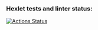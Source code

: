 ### Hexlet tests and linter status:
[![Actions Status](https://github.com/TimurSeyidov/js-web-development-project-lvl4/workflows/hexlet-check/badge.svg)](https://github.com/TimurSeyidov/js-web-development-project-lvl4/actions)